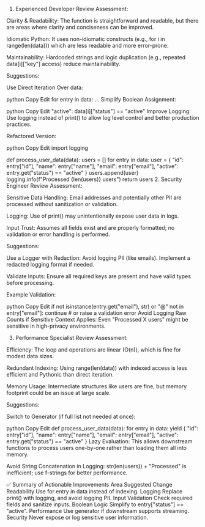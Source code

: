 1. Experienced Developer Review
Assessment:

Clarity & Readability:
The function is straightforward and readable, but there are areas where clarity and conciseness can be improved.

Idiomatic Python:
It uses non-idiomatic constructs (e.g., for i in range(len(data))) which are less readable and more error-prone.

Maintainability:
Hardcoded strings and logic duplication (e.g., repeated data[i]["key"] access) reduce maintainability.

Suggestions:

Use Direct Iteration Over data:

python
Copy
Edit
for entry in data:
    ...
Simplify Boolean Assignment:

python
Copy
Edit
"active": data[i]["status"] == "active"
Improve Logging:
Use logging instead of print() to allow log level control and better production practices.

Refactored Version:

python
Copy
Edit
import logging

def process_user_data(data):
    users = []
    for entry in data:
        user = {
            "id": entry["id"],
            "name": entry["name"],
            "email": entry["email"],
            "active": entry.get("status") == "active"
        }
        users.append(user)
    logging.info(f"Processed {len(users)} users")
    return users
2. Security Engineer Review
Assessment:

Sensitive Data Handling:
Email addresses and potentially other PII are processed without sanitization or validation.

Logging:
Use of print() may unintentionally expose user data in logs.

Input Trust:
Assumes all fields exist and are properly formatted; no validation or error handling is performed.

Suggestions:

Use a Logger with Redaction:
Avoid logging PII (like emails). Implement a redacted logging format if needed.

Validate Inputs:
Ensure all required keys are present and have valid types before processing.

Example Validation:

python
Copy
Edit
if not isinstance(entry.get("email"), str) or "@" not in entry["email"]:
    continue  # or raise a validation error
Avoid Logging Raw Counts if Sensitive Context Applies:
Even "Processed X users" might be sensitive in high-privacy environments.

3. Performance Specialist Review
Assessment:

Efficiency:
The loop and operations are linear (O(n)), which is fine for modest data sizes.

Redundant Indexing:
Using range(len(data)) with indexed access is less efficient and Pythonic than direct iteration.

Memory Usage:
Intermediate structures like users are fine, but memory footprint could be an issue at large scale.

Suggestions:

Switch to Generator (if full list not needed at once):

python
Copy
Edit
def process_user_data(data):
    for entry in data:
        yield {
            "id": entry["id"],
            "name": entry["name"],
            "email": entry["email"],
            "active": entry.get("status") == "active"
        }
Lazy Evaluation:
This allows downstream functions to process users one-by-one rather than loading them all into memory.

Avoid String Concatenation in Logging:
str(len(users)) + "Processed" is inefficient; use f-strings for better performance.

✅ Summary of Actionable Improvements
Area	Suggested Change
Readability	Use for entry in data instead of indexing.
Logging	Replace print() with logging, and avoid logging PII.
Input Validation	Check required fields and sanitize inputs.
Boolean Logic	Simplify to entry["status"] == "active".
Performance	Use generator if downstream supports streaming.
Security	Never expose or log sensitive user information.